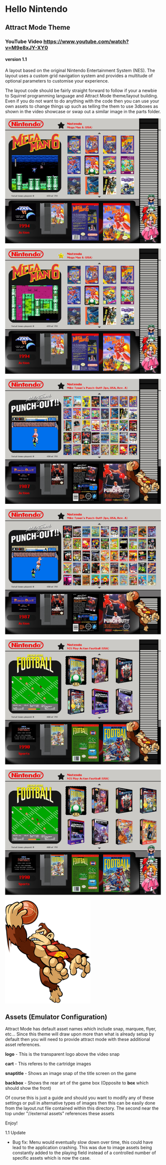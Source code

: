 # Hello Nintendo

## Attract Mode Theme

### YouTube Video https://www.youtube.com/watch?v=M9e8xJY-XY0
#### version 1.1

A layout based on the original Nintendo Entertainment System (NES). The layout uses a custom grid navigation system and provides a multitude of optional parameters to customise your experience.

The layout code should be fairly straight forward to follow if your a newbie to Squirrel programming language and Attract Mode theme/layout building. Even if you do not want to do anything with the code then you can use your own assets to change things up such as telling the them to use 3dboxes as shown in the video showcase or swap out a similar image in the parts folder.

![Default Settings](/parts/gitscreen1.jpg)

![Favourite Icon Activation](/parts/gitscreen2.jpg)

![8x5 Grid](/parts/gitscreen3.jpg)

![10x5 Grid](/parts/gitscreen4.jpg)

![3x2 Big Box Grid](/parts/gitscreen5.jpg)

![4x2 Big Box Grid](/parts/gitscreen6.jpg)

![DK](/parts/donkey-kong.png)

## Assets (Emulator Configuration)

Attract Mode has default asset names which include snap, marquee, flyer, etc... Since this theme will draw upon more than what is already setup by default then you will need to provide attract mode with these additional asset references.

**logo** - This is the transparent logo above the video snap

**cart** - This referes to the cartridge images

**snaptitle** - Shows an image snap of the title screen on the game

**backbox** - Shows the rear art of the game box (Opposite to **box** which should show the front)


Of course this is just a guide and should you want to modify any of these settings or pull in alternative types of images then this can be easily done from the layout.nut file contained within this directory. The second near the top under "//external assets" references these assets

Enjoy!

1.1 Update
- Bug fix: Menu would eventually slow down over time, this could have lead to the application crashing. This was due to image assets being constantly added to the playing field instead of a controlled number of specific assets which is now the case.
